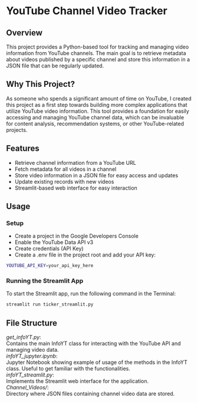 # YouTube Channel Video Tracker

## Overview

This project provides a Python-based tool for tracking and managing video information from YouTube channels. The main goal is to retrieve metadata about videos published by a specific channel and store this information in a JSON file that can be regularly updated.

## Why This Project?

As someone who spends a significant amount of time on YouTube, I created this project as a first step towards building more complex applications that utilize YouTube video information. This tool provides a foundation for easily accessing and managing YouTube channel data, which can be invaluable for content analysis, recommendation systems, or other YouTube-related projects.


## Features

- Retrieve channel information from a YouTube URL
- Fetch metadata for all videos in a channel
- Store video information in a JSON file for easy access and updates
- Update existing records with new videos
- Streamlit-based web interface for easy interaction


## Usage

### Setup
- Create a project in the Google Developers Console
- Enable the YouTube Data API v3
- Create credentials (API Key)
- Create a .env file in the project root and add your API key:
```sh
YOUTUBE_API_KEY=your_api_key_here
```

### Running the Streamlit App
To start the Streamlit app, run the following command in the Terminal:
```sh
streamlit run ticker_streamlit.py
```

## File Structure

*get_infoYT.py*: \
Contains the main InfoYT class for interacting with the YouTube API and managing video data. \
*infoYT_jupyter.ipynb*: \
Jupyter Notebook showing example of usage of the methods in the InfoYT class. Useful to get familiar with the functionalities. \
*infoYT_streamlit.py*: \
Implements the Streamlit web interface for the application. \
*Channel_Videos/*: \
Directory where JSON files containing channel video data are stored.
